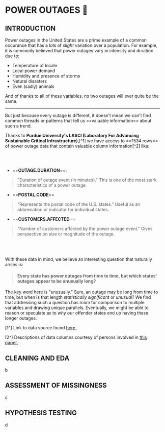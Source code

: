 # POWER OUTAGES 🔋




## INTRODUCTION

Power outages in the United States are a prime example of a common occurance that has a lots of *slight* variation over a population. For example, it is commonly believed that power outages vary in intensity and duration due to:


- Temperature of locale
- Local power demand
- Humidity and presence of storms
- Natural disasters
- Even (sadly) animals

And of thanks to all of these variables, no two outages will ever quite be the same.

---

But just because every outage is different, it doesn't mean we can't find common threads or patterns that tell us ==valuable information== about such a trend.


Thanks to **Purdue University's LASCI (Laboratory For Advancing Sustainable Critical Infrastructure)**,[^1] we have access to ==1534 rows== of power outage data that contain valuable column information[^2] like:

<br />
<br />

- ==**OUTAGE.DURATION**==:
>"Duration of outage event (in minutes)." This is one of the most stark characteristics of a power outage.


- ==**POSTAL.CODE**==
>"Represents the postal code of the U.S. states." Useful as an abbreviation or indicator for individual states.

- ==**CUSTOMERS.AFFECTED**==
>"Number of customers affected by the power outage event." Gives perspective on size or magnitude of the outage.

\
\
\
With these data in mind, we believe an interesting question that naturally arises is:

> #### Every state has power outages from time to time, but which states' outages appear to be unusually long?

The key word here is "unusually." Sure, an outage may be long from time to time, but when is that length *statistically significant* or *unusual*? We find that addressing such a question has room for comparison to multiple variables and drawing unique parallels. Eventually, we might be able to reason or speculate as to *why* our offender states end up having these longer outages.

[1^] Link to data source found [here.](https://engineering.purdue.edu/LASCI/research-data/outages/outagerisks)

[2^] Descriptions of data columns courtesy of persons involved in [this paper.](https://www.sciencedirect.com/science/article/pii/S2352340918307182)


## CLEANING AND EDA
b

## ASSESSMENT OF MISSINGNESS
c

## HYPOTHESIS TESTING
d